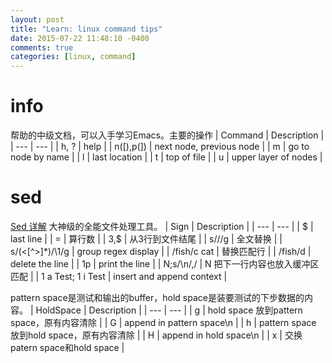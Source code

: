 ```yaml
---
layout: post
title: "Learn: linux command tips"
date: 2015-07-22 11:48:10 -0400
comments: true
categories: [linux, command]
---
```


# info
帮助的中级文档，可以入手学习Emacs。主要的操作
| Command   | Description              |
| ---       | ---                      |
| h, ?      | help                     |
| n([),p(]) | next node, previous node |
| m         | go to node by name       |
| l         | last location            |
| t         | top of file              |
| u         | upper layer of nodes     |

# sed
[Sed 详解](http://coolshell.cn/articles/9104.html)
大神级的全能文件处理工具。
| Sign               | Description                    |
| ---                | ---                            |
| $                  | last line                      |
| =                  | 算行数                         |
| 3,\$               | 从3行到文件结尾                |
| s///g              | 全文替换                       |
| s/\(<\[^>]\*)/\1/g | group regex display            |
| /fish/c cat        | 替换匹配行                     |
| /fish/d            | delete the line                |
| 1p                 | print the line                 |
| N;s/\n/,/          | N 把下一行内容也放入缓冲区匹配 |
| 1 a Test; 1 i Test | insert and append context      |

pattern space是测试和输出的buffer，hold space是装要测试的下步数据的内容。
| HoldSpace | Description                                |
| ---       | ---                                        |
| g         | hold space 放到pattern space，原有内容清除 |
| G         | append in pattern space\n                  |
| h         | pattern space 放到hold space，原有内容清除 |
| H         | append in hold space\n                     |
| x         | 交换patern space和hold space               |



